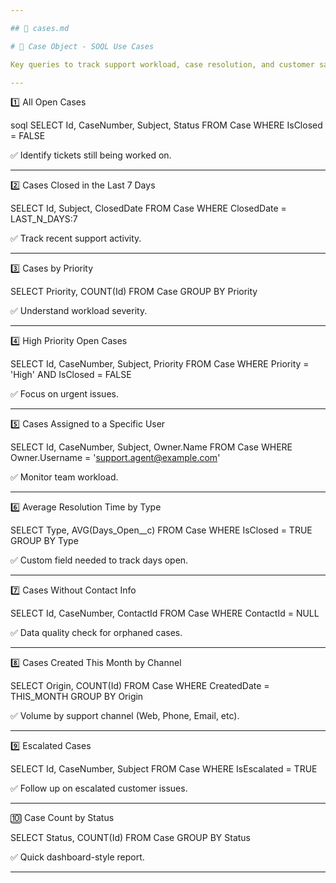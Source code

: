 ```yaml
---

## 📄 cases.md 

# 📁 Case Object - SOQL Use Cases

Key queries to track support workload, case resolution, and customer satisfaction.

---
```


1️⃣ All Open Cases

soql
SELECT Id, CaseNumber, Subject, Status 
FROM Case 
WHERE IsClosed = FALSE

✅ Identify tickets still being worked on.


---

2️⃣ Cases Closed in the Last 7 Days

SELECT Id, Subject, ClosedDate 
FROM Case 
WHERE ClosedDate = LAST_N_DAYS:7

✅ Track recent support activity.


---

3️⃣ Cases by Priority

SELECT Priority, COUNT(Id) 
FROM Case 
GROUP BY Priority

✅ Understand workload severity.


---

4️⃣ High Priority Open Cases

SELECT Id, CaseNumber, Subject, Priority 
FROM Case 
WHERE Priority = 'High' AND IsClosed = FALSE

✅ Focus on urgent issues.


---

5️⃣ Cases Assigned to a Specific User

SELECT Id, CaseNumber, Subject, Owner.Name 
FROM Case 
WHERE Owner.Username = 'support.agent@example.com'

✅ Monitor team workload.


---

6️⃣ Average Resolution Time by Type

SELECT Type, AVG(Days_Open__c) 
FROM Case 
WHERE IsClosed = TRUE 
GROUP BY Type

✅ Custom field needed to track days open.


---

7️⃣ Cases Without Contact Info

SELECT Id, CaseNumber, ContactId 
FROM Case 
WHERE ContactId = NULL

✅ Data quality check for orphaned cases.


---

8️⃣ Cases Created This Month by Channel

SELECT Origin, COUNT(Id) 
FROM Case 
WHERE CreatedDate = THIS_MONTH 
GROUP BY Origin

✅ Volume by support channel (Web, Phone, Email, etc).


---

9️⃣ Escalated Cases

SELECT Id, CaseNumber, Subject 
FROM Case 
WHERE IsEscalated = TRUE

✅ Follow up on escalated customer issues.


---

🔟 Case Count by Status

SELECT Status, COUNT(Id) 
FROM Case 
GROUP BY Status

✅ Quick dashboard-style report.


---
